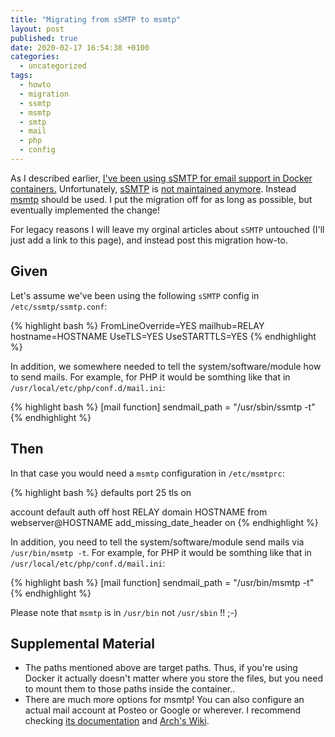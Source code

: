 ```yaml
---
title: "Migrating from sSMTP to msmtp"
layout: post
published: true
date: 2020-02-17 16:54:38 +0100
categories:
  - uncategorized
tags:
  - howto
  - migration
  - ssmtp
  - msmtp
  - smtp
  - mail
  - php
  - config
---
```


As I described earlier, [I've been using sSMTP for email support in Docker containers.](/2016/11/25/mail-support-for-docker-s-php-fpm/)
Unfortunately, [sSMTP](https://packages.qa.debian.org/s/ssmtp.html) is [not maintained anymore](https://wiki.debian.org/sSMTP).
Instead [msmtp](https://marlam.de/msmtp/) should be used.
I put the migration off for as long as possible, but eventually implemented the change!

For legacy reasons I will leave my orginal articles about `sSMTP` untouched (I'll just add a link to this page), and instead post this migration how-to.

## Given

Let's assume we've been using the following `sSMTP` config in `/etc/ssmtp/ssmtp.conf`:

{% highlight bash %}
FromLineOverride=YES
mailhub=RELAY
hostname=HOSTNAME
UseTLS=YES
UseSTARTTLS=YES
{% endhighlight %}

In addition, we somewhere needed to tell the system/software/module how to send mails.
For example, for PHP it would be somthing like that in `/usr/local/etc/php/conf.d/mail.ini`:

{% highlight bash %}
[mail function]
sendmail_path = "/usr/sbin/ssmtp -t"
{% endhighlight %}


## Then

In that case you would need a `msmtp` configuration in `/etc/msmtprc`:

{% highlight bash %}
defaults
port 25
tls on

account default
auth off
host RELAY
domain HOSTNAME
from webserver@HOSTNAME
add_missing_date_header on
{% endhighlight %}

In addition, you need to tell the system/software/module send mails via `/usr/bin/msmtp -t`.
For example, for PHP it would be somthing like that in `/usr/local/etc/php/conf.d/mail.ini`:

{% highlight bash %}
[mail function]
sendmail_path = "/usr/bin/msmtp -t"
{% endhighlight %}

Please note that `msmtp` is in `/usr/bin` not `/usr/sbin` !! ;-)



## Supplemental Material

* The paths mentioned above are target paths. Thus, if you're using Docker it actually doesn't matter where you store the files, but you need to mount them to those paths inside the container..
* There are much more options for msmtp! You can also configure an actual mail account at Posteo or Google or wherever. I recommend checking [its documentation](https://marlam.de/msmtp/msmtp.html) and [Arch's Wiki](https://wiki.archlinux.org/index.php/Msmtp).



